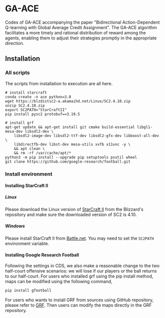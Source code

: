 # GA-ACE
Codes of GA-ACE accompanying the paper "Bidirectional Action-Dependent Q-learning with Global Average Credit Assignment". The GA-ACE algorithm facilitates a more timely and rational distribution of reward among the agents, enabling them to adjust their strategies promptly in the appropriate direction.

## Installation

### All scripts

The scripts from installation to execution are all here.

```
# install starcraft
conda create -n ace python=3.8
wget https://blzdistsc2-a.akamaihd.net/Linux/SC2.4.10.zip
unzip SC2.4.10.zip
export SC2PATH="StarCraftII"
pip install pysc2 protobuf==3.19.5

# install grf
apt-get update && apt-get install git cmake build-essential libgl1-mesa-dev libsdl2-dev \
    libsdl2-image-dev libsdl2-ttf-dev libsdl2-gfx-dev libboost-all-dev \
    libdirectfb-dev libst-dev mesa-utils xvfb x11vnc -y \
    && apt clean \
    && rm -rf /var/cache/apt/*
python3 -m pip install --upgrade pip setuptools psutil wheel
git clone https://github.com/google-research/football.git
```

### Install environment

#### Installing StarCraft II

##### Linux

Please download the Linux version of [StarCraft II](https://blzdistsc2-a.akamaihd.net/Linux/SC2.4.10.zip) from the Blizzard's repository and make sure the downloaded version of SC2 is 4.10.

##### Windows

Please install StarCraft II from [Battle.net](https://battle.net/).  You may need to set the `SC2PATH` environment variable.

#### Installing Google Research Football

Following the settings in CDS, we also make a reasonable change to the two half-court offensive scenarios: we will lose if our players or the ball returns to our half-court. For users who installed grf using the pip install method, maps can be modified using the following command,

```bash
pip install gfootball
```

For users who wants to install GRF from sources using GitHub repository, please refer to [GRF](https://github.com/google-research/football). Then users can modify the maps directly in the GRF repository.
